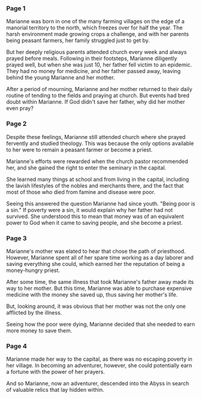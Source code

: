 ### Page 1

Marianne was born in one of the many farming villages on the edge of a manorial territory to the north, which freezes over for half the year. The harsh environment made growing crops a challenge, and with her parents being peasant farmers, her family struggled just to get by.

But her deeply religious parents attended church every week and always prayed before meals. Following in their footsteps, Marianne diligently prayed well, but when she was just 10, her father fell victim to an epidemic. They had no money for medicine, and her father passed away, leaving behind the young Marianne and her mother.

After a period of mourning, Marianne and her mother returned to their daily routine of tending to the fields and praying at church. But events had bred doubt within Marianne. If God didn't save her father, why did her mother even pray?

### Page 2

Despite these feelings, Marianne still attended church where she prayed fervently and studied theology. This was because the only options available to her were to remain a peasant farmer or become a priest.

Marianne's efforts were rewarded when the church pastor recommended her, and she gained the right to enter the seminary in the capital.

She learned many things at school and from living in the capital, including the lavish lifestyles of the nobles and merchants there, and the fact that most of those who died from famine and disease were poor.

Seeing this answered the question Marianne had since youth. "Being poor is a sin." If poverty were a sin, it would explain why her father had not survived. She understood this to mean that money was of an equivalent power to God when it came to saving people, and she become a priest.

### Page 3

Marianne's mother was elated to hear that chose the path of priesthood. However, Marianne spent all of her spare time working as a day laborer and saving everything she could, which earned her the reputation of being a money-hungry priest.

After some time, the same illness that took Marianne's father away made its way to her mother. But this time, Marianne was able to purchase expensive medicine with the money she saved up, thus saving her mother's life.

But, looking around, it was obvious that her mother was not the only one afflicted by the illness.

Seeing how the poor were dying, Marianne decided that she needed to earn more money to save them.

### Page 4

Marianne made her way to the capital, as there was no escaping poverty in her village. In becoming an adventurer, however, she could potentially earn a fortune with the power of her prayers.

And so Marianne, now an adventurer, descended into the Abyss in search of valuable relics that lay hidden within.